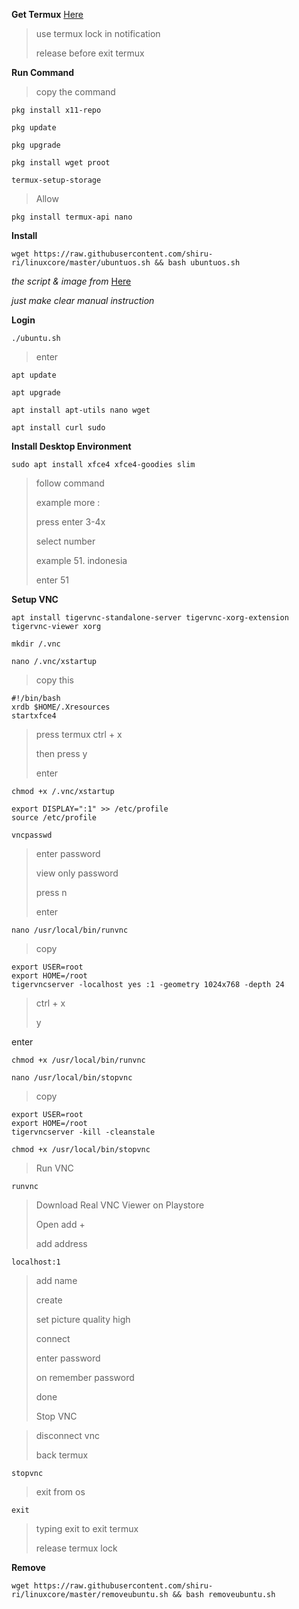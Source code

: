 **Get Termux**
[Here](https://github.com/termux/termux-app)

> use termux lock in notification
>
> release before exit termux
>

**Run Command**
> copy the command
>
```
pkg install x11-repo
```
>
```
pkg update
```
>
```
pkg upgrade
```
>
```
pkg install wget proot
```
>
```
termux-setup-storage
```
> Allow
>
```
pkg install termux-api nano
```

**Install**
>
```
wget https://raw.githubusercontent.com/shiru-ri/linuxcore/master/ubuntuos.sh && bash ubuntuos.sh
```

*the script & image from* [Here](https://github.com/EXALAB)


*just make clear manual instruction*

**Login**
>
```
./ubuntu.sh
```
> enter
>
```
apt update
```
>
```
apt upgrade
```
>
```
apt install apt-utils nano wget
```
>
```
apt install curl sudo
```

**Install Desktop Environment**
>
```
sudo apt install xfce4 xfce4-goodies slim
```

> follow command
> 
> example more :
> 
> press enter 3-4x
> 
> select number
>
>example 51. indonesia
> 
> enter 51

**Setup VNC**
 >
```
apt install tigervnc-standalone-server tigervnc-xorg-extension tigervnc-viewer xorg
```

>
```
mkdir /.vnc
```
>
```
nano /.vnc/xstartup
```
> copy this
>
```
#!/bin/bash
xrdb $HOME/.Xresources
startxfce4
```
> press termux ctrl + x
> 
> then press y
> 
> enter
>
```
chmod +x /.vnc/xstartup
```
>
```
export DISPLAY=":1" >> /etc/profile
source /etc/profile
```
>
```
vncpasswd
```
> enter password
> 
> view only password
> 
> press n
> 
> enter
>
```
nano /usr/local/bin/runvnc
```
> copy
>
```
export USER=root
export HOME=/root
tigervncserver -localhost yes :1 -geometry 1024x768 -depth 24
```
> ctrl + x
> 
> y
>
enter
>
```
chmod +x /usr/local/bin/runvnc
```
>
```
nano /usr/local/bin/stopvnc
```
> copy
>
```
export USER=root
export HOME=/root
tigervncserver -kill -cleanstale
```
>
```
chmod +x /usr/local/bin/stopvnc
```
> Run VNC
>
```
runvnc
```
> Download Real VNC Viewer on Playstore
>
> Open add +
>
> add address
>
```
localhost:1
```
> add name
>
> create
>
> set picture quality high
>
> connect
>
> enter password
>
> on remember password
>
> done
>
> Stop VNC

> disconnect vnc
>
> back termux
>
>
```
stopvnc
```
> exit from os
>
```
exit
```
> typing exit to exit termux
>
> release termux lock

**Remove**
>
```
wget https://raw.githubusercontent.com/shiru-ri/linuxcore/master/removeubuntu.sh && bash removeubuntu.sh
```
